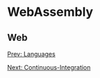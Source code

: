 # WebAssembly
## Web

[](.md)

[Prev: Languages](Languages.md)

[Next: Continuous-Integration](Continuous-Integration.md)

